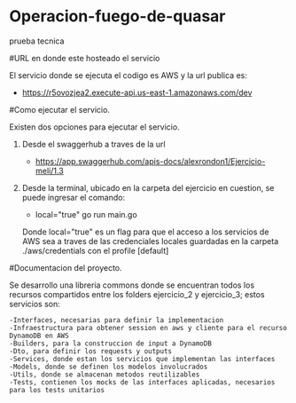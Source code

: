 # Operacion-fuego-de-quasar
prueba tecnica

#URL en donde este hosteado el servicio

El servicio donde se ejecuta el codigo es AWS y la url publica es:
   - https://r5ovozjea2.execute-api.us-east-1.amazonaws.com/dev

#Como ejecutar el servicio.

Existen dos opciones para ejecutar el servicio.

1) Desde el swaggerhub a traves de la url
   
   - https://app.swaggerhub.com/apis-docs/alexrondon1/Ejercicio-meli/1.3
    
2) Desde la terminal, ubicado en la carpeta del ejercicio en cuestion, se puede ingresar el comando: 
   
   - local="true" go run main.go 
     
   Donde local="true" es un flag para que el acceso a los servicios de AWS sea a traves de las credenciales locales guardadas en la carpeta ./aws/credentials con el profile [default] 
    
#Documentacion del proyecto.

Se desarrollo una libreria commons donde se encuentran todos los recursos compartidos entre los folders ejercicio_2 y ejercicio_3; estos servicios son:

    -Interfaces, necesarias para definir la implementacion
    -Infraestructura para obtener session en aws y cliente para el recurso DynamoDB en AWS
    -Builders, para la construccion de input a DynamoDB
    -Dto, para definir los requests y outputs
    -Services, donde estan los servicios que implementan las interfaces
    -Models, donde se definen los modelos involucrados
    -Utils, donde se almacenan metodos reutilizables
    -Tests, contienen los mocks de las interfaces aplicadas, necesarios para los tests unitarios
